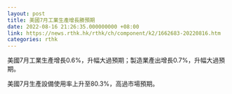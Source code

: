 ```yaml
---
layout: post
title: 美國7月工業生產增長勝預期
date: 2022-08-16 21:26:35.000000000 +08:00
link: https://news.rthk.hk/rthk/ch/component/k2/1662683-20220816.htm
categories: rthk
---
```


美國7月工業生產增長0.6%，升幅大過預期；製造業產出增長0.7%，升幅大過預期。

美國7月生產設備使用率上升至80.3%，高過市場預期。
